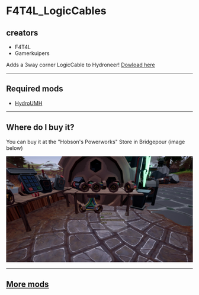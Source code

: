 # F4T4L_LogicCables

## creators

- F4T4L
- Gamerkuipers

Adds a 3way corner LogicCable to Hydroneer! [Dowload here](https://github.com/Gamerkuipers/Hydroneer-Modding/raw/main/F4T4L_LogicCables/500-f4t4l_LogicCables_P.pak)

-------

## Required mods

- [HydroUMH](https://github.com/RHlNO/HydroneerModding/raw/main/Release%20Mods/501-HydroUMH_P.pak)

-------

## Where do I buy it?

You can buy it at the "Hobson's Powerworks" Store in Bridgepour (image below)

![3WayPipe](./img/3WayCornerLogicCable-Store.png)

-------

## [More mods](../../../)
